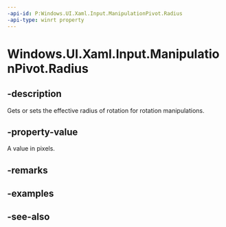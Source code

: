 ```yaml
---
-api-id: P:Windows.UI.Xaml.Input.ManipulationPivot.Radius
-api-type: winrt property
---
```


<!-- Property syntax
public double Radius { get;  set; }
-->

# Windows.UI.Xaml.Input.ManipulationPivot.Radius

## -description
Gets or sets the effective radius of rotation for rotation manipulations.



## -property-value
A value in pixels.

## -remarks

## -examples

## -see-also
